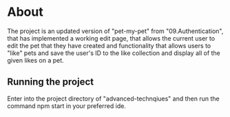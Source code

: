 # About
The project is an updated version of "pet-my-pet" from "09.Authentication", that has implemented a working edit page, that allows the current user to edit the pet that they have created and functionality that allows users to "like" pets and save the user's ID to the like collection and display all of the given likes on a pet. 

## Running the project
Enter into the project directory of "advanced-technqiues" and then run the command npm start in your preferred ide.

